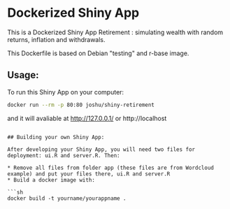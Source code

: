 Dockerized Shiny App
=======================

This is a Dockerized Shiny App Retirement : simulating wealth with random returns, inflation and withdrawals.

This Dockerfile is based on Debian "testing" and r-base image.

## Usage:

To run this Shiny App on your computer:

```sh
docker run --rm -p 80:80 joshu/shiny-retirement
```

and it will avaliable at http://127.0.0.1/ or http://localhost

```

## Building your own Shiny App:

After developing your Shiny App, you will need two files for deployment: ui.R and server.R. Then:

* Remove all files from folder app (these files are from Wordcloud example) and put your files there, ui.R and server.R
* Build a docker image with:

```sh
docker build -t yourname/yourappname .
```


